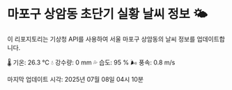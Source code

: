 
# 마포구 상암동 초단기 실황 날씨 정보 🌤️

이 리포지토리는 기상청 API를 사용하여 서울 마포구 상암동의 날씨 정보를 업데이트합니다. 

🌡️ 기온: 26.3 ℃
💧 강수량: 0 mm
💦 습도: 95 %
🌬️ 풍속: 0.8 m/s

마지막 업데이트 시각: 2025년 07월 08일 04시 10분    
